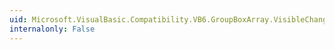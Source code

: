 ```yaml
---
uid: Microsoft.VisualBasic.Compatibility.VB6.GroupBoxArray.VisibleChanged
internalonly: False
---
```

